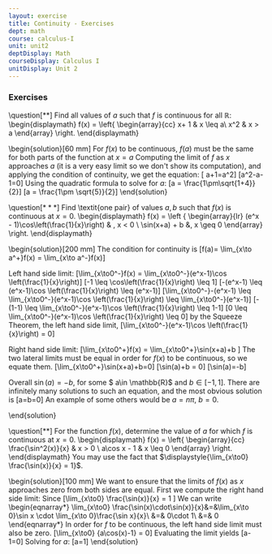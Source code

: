 ```yaml
---
layout: exercise
title: Continuity - Exercises
dept: math
course: calculus-I
unit: unit2
deptDisplay: Math
courseDisplay: Calculus I
unitDisplay: Unit 2
---
```


### Exercises

\question[$**$] Find all values of $a$ such that $f$ is continuous for all $\mathbb{R}$:
\begin{displaymath}
f(x) = \left\{
\begin{array}{cc}
x+ 1 & x \leq a\\
x^2 & x > a
\end{array}
\right.
\end{displaymath}

\begin{solution}[60 mm]
For $f(x)$ to be continuous, $f(a)$ must be the same for both parts of the function at $x=a$
Computing the limit of $f$ as $x$ approaches $a$ (it is a very easy limit so we don't show its computation), and applying the condition of continuity, we get the equation:
\[ a+1=a^2\]
\[a^2-a-1=0\]
Using the quadratic formula to solve for $a$:
\[a = \frac{1\pm\sqrt{1+4}}{2}\]
\[a = \frac{1\pm \sqrt{5}}{2}\]
\end{solution}


\question[$***$] Find \textit{one pair} of values $a,b$ such that $f(x)$ is continuous at $x = 0$.
\begin{displaymath}
f(x) = \left \{
\begin{array}{lr}
(e^x - 1)\cos\left(\frac{1}{x}\right) & , x < 0 \\
\sin(x+a) + b &, x \geq 0
\end{array}
\right.
\end{displaymath}

\begin{solution}[200 mm]
The condition for continuity is 
\[f(a)= \lim_{x\to a^+}f(x) = \lim_{x\to a^-}f(x)\]

Left hand side limit:
\[\lim_{x\to0^-}f(x) = \lim_{x\to0^-}(e^x-1)\cos \left(\frac{1}{x}\right)\]
\[-1 \leq \cos\left(\frac{1}{x}\right) \leq 1\]
\[-(e^x-1) \leq (e^x-1)\cos \left(\frac{1}{x}\right) \leq (e^x-1)\]
\[\lim_{x\to0^-}-(e^x-1) \leq \lim_{x\to0^-}(e^x-1)\cos \left(\frac{1}{x}\right) \leq \lim_{x\to0^-}(e^x-1)\]
\[-(1-1) \leq \lim_{x\to0^-}(e^x-1)\cos \left(\frac{1}{x}\right) \leq 1-1\]
\[0 \leq \lim_{x\to0^-}(e^x-1)\cos \left(\frac{1}{x}\right) \leq 0\]
by the Squeeze Theorem, the left hand side limit, 
\[\lim_{x\to0^-}(e^x-1)\cos \left(\frac{1}{x}\right) = 0\]

Right hand side limit:
\[\lim_{x\to0^+}f(x) = \lim_{x\to0^+}\sin(x+a)+b \] The two lateral limits must be equal in order for $f(x)$ to be continuous, so we equate them.
\[\lim_{x\to0^+}\sin(x+a)+b=0\]
\[\sin(a)+b = 0\]
\[\sin(a)=-b\]

Overall $\sin(a)=-b$, for some $ a\in \mathbb{R}$ and $b\in [-1,1]$. There are infinitely many solutions to such an equation, and the most obvious solution is \[a=b=0\] An example of some others would be $a = n\pi$, $b = 0$.

\end{solution}

\question[$**$] For the function $f(x)$, determine the value of $a$ for which $f$ is continuous at $x = 0$.
\begin{displaymath}
f(x) = \left\{
\begin{array}{cc}
\frac{\sin^2(x)}{x} & x > 0 \\
a\cos x - 1 & x \leq 0
\end{array}
\right.
\end{displaymath}
You may use the fact that $\displaystyle{\lim_{x\to0} \frac{\sin(x)}{x}  = 1}$. 

\begin{solution}[100 mm]
We want to ensure that the limits of $f(x)$ as $x$ approaches zero from both sides are equal. First we compute the right hand side limit:
Since 
\[\lim_{x\to0} \frac{\sin(x)}{x} = 1 \]
We can write
\begin{eqnarray*}
\lim_{x\to0} \frac{\sin(x)\cdot\sin(x)}{x}&=&\lim_{x\to 0}\sin x \cdot \lim_{x\to 0}\frac{\sin x}{x}\\
&=& 0\cdot 1\\
&=& 0 
\end{eqnarray*}
In order for $f$ to be continuous, the left hand side limit must also be zero.
\[\lim_{x\to0} {a\cos(x)-1} = 0\]
Evaluating the limit yields
\[a-1=0\]
Solving for $a$:
\[a=1\]
\end{solution}
